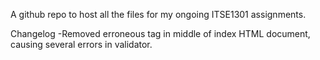 A github repo to host all the files for my ongoing ITSE1301 assignments.

Changelog
-Removed erroneous </main> tag in middle of index HTML document, causing several errors in validator.